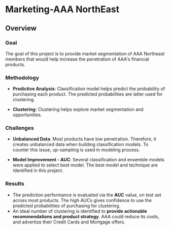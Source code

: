 # Marketing-AAA NorthEast
## Overview
### Goal
The goal of this project is to provide market segmentation of AAA Northeast members that would help increase the penetration of AAA's financial products.

### Methodology
- **Predictive Analysis**: Classification model helps predict the probability of purchasing each product. The predicted probabilities are latter used for clustering. 

- **Clustering**: Clustering helps explore market segmentation and opportunities.

### Challenges
- **Unbalanced Data**: Most products have low penetration. Therefore, it creates unbalanced data when building classification models. To counter this issue, up-sampling is used in modeling process.

- **Model Improvement - AUC**: Several classification and ensemble models were applied to select best model. The best model and technique are identified in this project.

### Results
- The prediction performance is evaluated via the **AUC** value, on test set across most products. The high AUCs gives confidence to use the predicted probabilities of purchasing for clustering. 
- An ideal number of clustering is identified to **provide actionable recommendations and product strategy**. AAA could reduce its costs, and advertize their Credit Cards and Mortgage offers.


